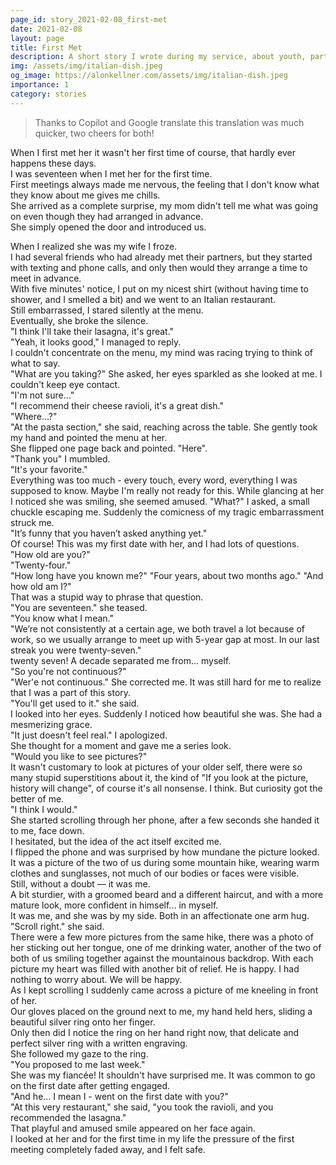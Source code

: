 ```yaml
---
page_id: story_2021-02-08_first-met
date: 2021-02-08
layout: page
title: First Met
description: A short story I wrote during my service, about youth, partnership, confidence and time-travels.
img: /assets/img/italian-dish.jpeg
og_image: https://alonkellner.com/assets/img/italian-dish.jpeg
importance: 1
category: stories
---
```


> Thanks to Copilot and Google translate this translation was much quicker, two cheers for both!

When I first met her it wasn't her first time of course, that hardly ever happens these days.  
I was seventeen when I met her for the first time.  
First meetings always made me nervous, the feeling that I don't know what they know about me gives me chills.  
She arrived as a complete surprise, my mom didn't tell me what was going on even though they had arranged in advance.  
She simply opened the door and introduced us.

When I realized she was my wife I froze.  
I had several friends who had already met their partners, but they started with texting and phone calls, and only then would they arrange a time to meet in advance.  
With five minutes' notice, I put on my nicest shirt (without having time to shower, and I smelled a bit) and we went to an Italian restaurant.  
Still embarrassed, I stared silently at the menu.  
Eventually, she broke the silence.  
"I think I'll take their lasagna, it's great."  
"Yeah, it looks good," I managed to reply.  
I couldn't concentrate on the menu, my mind was racing trying to think of what to say.  
"What are you taking?" She asked, her eyes sparkled as she looked at me. I couldn't keep eye contact.  
"I'm not sure..."  
"I recommend their cheese ravioli, it's a great dish."  
"Where...?"  
"At the pasta section," she said, reaching across the table. She gently took my hand and pointed the menu at her.  
She flipped one page back and pointed. "Here".  
"Thank you" I mumbled.  
"It's your favorite."  
Everything was too much - every touch, every word, everything I was supposed to know. Maybe I'm really not ready for this.
While glancing at her I noticed she was smiling, she seemed amused.
"What?" I asked, a small chuckle escaping me. Suddenly the comicness of my tragic embarrassment struck me.  
"It’s funny that you haven’t asked anything yet."  
Of course! This was my first date with her, and I had lots of questions.  
"How old are you?"  
"Twenty-four."  
"How long have you known me?"
"Four years, about two months ago."
"And how old am I?"  
That was a stupid way to phrase that question.  
"You are seventeen." she teased.  
"You know what I mean."  
"We’re not consistently at a certain age, we both travel a lot because of work, so we usually arrange to meet up with 5-year gap at most. In our last streak you were twenty-seven."  
twenty seven! A decade separated me from... myself.  
"So you're not continuous?"  
"Wer'e not continuous." She corrected me. It was still hard for me to realize that I was a part of this story.  
"You'll get used to it." she said.  
I looked into her eyes. Suddenly I noticed how beautiful she was. She had a mesmerizing grace.  
"It just doesn't feel real." I apologized.  
She thought for a moment and gave me a series look.  
"Would you like to see pictures?"  
It wasn't customary to look at pictures of your older self, there were so many stupid superstitions about it, the kind of "If you look at the picture, history will change", of course it's all nonsense. I think.
But curiosity got the better of me.  
"I think I would."  
She started scrolling through her phone, after a few seconds she handed it to me, face down.  
I hesitated, but the idea of the act itself excited me.  
I flipped the phone and was surprised by how mundane the picture looked.  
It was a picture of the two of us during some mountain hike, wearing warm clothes and sunglasses, not much of our bodies or faces were visible.  
Still, without a doubt — it was me.  
A bit sturdier, with a groomed beard and a different haircut, and with a more mature look, more confident in himself... in myself.  
It was me, and she was by my side. Both in an affectionate one arm hug.  
"Scroll right." she said.  
There were a few more pictures from the same hike, there was a photo of her sticking out her tongue, one of me drinking water, another of the two of both of us smiling together against the mountainous backdrop.
With each picture my heart was filled with another bit of relief. He is happy. I had nothing to worry about. We will be happy.  
As I kept scrolling I suddenly came across a picture of me kneeling in front of her.  
Our gloves placed on the ground next to me, my hand held hers, sliding a beautiful silver ring onto her finger.  
Only then did I notice the ring on her hand right now, that delicate and perfect silver ring with a written engraving.  
She followed my gaze to the ring.  
"You proposed to me last week."  
She was my fiancée! It shouldn't have surprised me. It was common to go on the first date after getting engaged.  
"And he... I mean I - went on the first date with you?"  
"At this very restaurant," she said, "you took the ravioli, and you recommended the lasagna."  
That playful and amused smile appeared on her face again.  
I looked at her and for the first time in my life the pressure of the first meeting completely faded away, and I felt safe.

